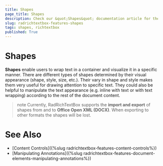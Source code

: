 ```yaml
---
title: Shapes
page_title: Shapes
description: Check our &quot;Shapes&quot; documentation article for the RadRichTextBox {{ site.framework_name }} control.
slug: radrichtextbox-features-shapes
tags: shapes, richtextbox
published: True
---
```


# Shapes

**Shapes** enable users to wrap text in a container and visualize it in a specific manner. 
There are different types of shapes determined by their visual appearance (shape, style, size, etc.). Their vary in shape and style makes them very useful for drawing attention to specific text. They could also be helpful to manipulate the text appearance (e.g. inline with text or with text wrapping) according to the rest of the document content.

>note Currently, RadRichTextBox supports the **import and export** of shapes from and to **Office Open XML (DOCX)**. When exporting to other formats the shapes will be lost.

# See Also
* [Content Controls]({%slug radrichtextbox-features-content-controls%})
* [Manipulating Annotations]({%slug radrichtextbox-features-document-elements-manipulating-annotations%}) 
